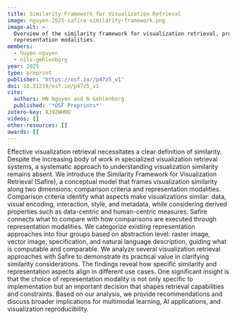 ```yaml
---
title: Similarity Framework for Visualization Retrieval
image: nguyen-2025-safire-similarity-framework.png
image-alt: >-
  Overview of the similarity framework for visualization retrieval, providing clear comparison criteria and
  representation modalities.
members:
  - huyen-nguyen
  - nils-gehlenborg
year: 2025
type: preprint
publisher: 'https://osf.io//p47z5_v1'
doi: 10.31219/osf.io/p47z5_v1
cite:
  authors: HN Nguyen and N Gehlenborg
  published: '*OSF Preprints*'
zotero-key: AJ92WHNU
videos: []
other-resources: []
awards: []
---
```

Effective visualization retrieval necessitates a clear definition of similarity. Despite the increasing body of work in specialized visualization retrieval systems, a systematic approach to understanding visualization similarity remains absent. We introduce the Similarity Framework for Visualization Retrieval (Safire), a conceptual model that frames visualization similarity along two dimensions: comparison criteria and representation modalities. Comparison criteria identify what aspects make visualizations similar: data, visual encoding, interaction, style, and metadata, while considering derived properties such as data-centric and human-centric measures. Safire connects what to compare with how comparisons are executed through representation modalities. We categorize existing representation approaches into four groups based on abstraction level: raster image, vector image, specification, and natural language description, guiding what is computable and comparable. We analyze several visualization retrieval approaches with Safire to demonstrate its practical value in clarifying similarity considerations. The findings reveal how specific similarity and representation aspects align in different use cases. One significant insight is that the choice of representation modality is not only specific to implementation but an important decision that shapes retrieval capabilities and constraints. Based on our analysis, we provide recommendations and discuss broader implications for multimodal learning, AI applications, and visualization reproducibility.
